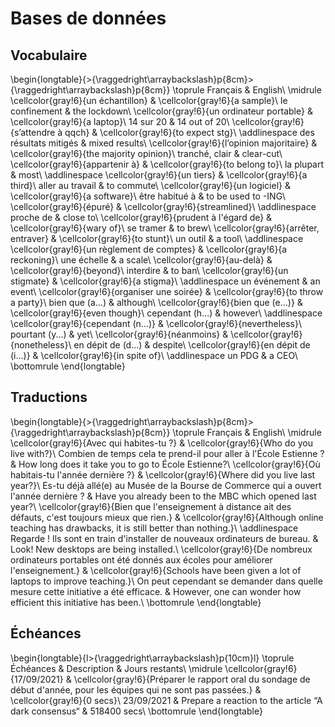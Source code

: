 
 
# Bases de données



##  Vocabulaire 


\begin{longtable}{>{\raggedright\arraybackslash}p{8cm}>{\raggedright\arraybackslash}p{8cm}}
\toprule
Français & English\\
\midrule
\cellcolor{gray!6}{un échantillon} & \cellcolor{gray!6}{a sample}\\
le confinement & the lockdown\\
\cellcolor{gray!6}{un ordinateur portable} & \cellcolor{gray!6}{a laptop}\\
14 sur 20 & 14 out of 20\\
\cellcolor{gray!6}{s’attendre à qqch} & \cellcolor{gray!6}{to expect stg}\\
\addlinespace
des résultats mitigés & mixed results\\
\cellcolor{gray!6}{l’opinion majoritaire} & \cellcolor{gray!6}{the majority opinion}\\
tranché, clair & clear-cut\\
\cellcolor{gray!6}{appartenir à} & \cellcolor{gray!6}{to belong to}\\
la plupart & most\\
\addlinespace
\cellcolor{gray!6}{un tiers} & \cellcolor{gray!6}{a third}\\
aller au travail & to commute\\
\cellcolor{gray!6}{un logiciel} & \cellcolor{gray!6}{a software}\\
être habitué à & to be used to -ING\\
\cellcolor{gray!6}{épuré} & \cellcolor{gray!6}{streamlined}\\
\addlinespace
proche de & close to\\
\cellcolor{gray!6}{prudent à l'égard de} & \cellcolor{gray!6}{wary of}\\
se tramer & to brew\\
\cellcolor{gray!6}{arrêter, entraver} & \cellcolor{gray!6}{to stunt}\\
un outil & a tool\\
\addlinespace
\cellcolor{gray!6}{un règlement de comptes} & \cellcolor{gray!6}{a reckoning}\\
une échelle & a scale\\
\cellcolor{gray!6}{au-delà} & \cellcolor{gray!6}{beyond}\\
interdire & to ban\\
\cellcolor{gray!6}{un stigmate} & \cellcolor{gray!6}{a stigma}\\
\addlinespace
un événement & an event\\
\cellcolor{gray!6}{organiser une soirée} & \cellcolor{gray!6}{to throw a party}\\
bien que (a...) & although\\
\cellcolor{gray!6}{bien que (e...)} & \cellcolor{gray!6}{even though}\\
cependant (h...) & however\\
\addlinespace
\cellcolor{gray!6}{cependant (n...)} & \cellcolor{gray!6}{nevertheless}\\
pourtant (y...) & yet\\
\cellcolor{gray!6}{néanmoins} & \cellcolor{gray!6}{nonetheless}\\
en dépit de (d...) & despite\\
\cellcolor{gray!6}{en dépit de (i...)} & \cellcolor{gray!6}{in spite of}\\
\addlinespace
un PDG & a CEO\\
\bottomrule
\end{longtable}



##  Traductions 


\begin{longtable}{>{\raggedright\arraybackslash}p{8cm}>{\raggedright\arraybackslash}p{8cm}}
\toprule
Français & English\\
\midrule
\cellcolor{gray!6}{Avec qui habites-tu ?} & \cellcolor{gray!6}{Who do you live with?}\\
Combien de temps cela te prend-il pour aller à l'École Estienne ? & How long does it take you to go to École Estienne?\\
\cellcolor{gray!6}{Où habitais-tu l'année dernière ?} & \cellcolor{gray!6}{Where did you live last year?}\\
Es-tu déjà allé(e) au Musée de la Bourse de Commerce qui a ouvert l'année dernière ? & Have you already been to the MBC which opened last year?\\
\cellcolor{gray!6}{Bien que l'enseignement à distance ait des défauts, c'est toujours mieux que rien.} & \cellcolor{gray!6}{Although online teaching has drawbacks, it is still better than nothing.}\\
\addlinespace
Regarde ! Ils sont en train d'installer de nouveaux ordinateurs de bureau. & Look! New desktops are being installed.\\
\cellcolor{gray!6}{De nombreux ordinateurs portables ont été donnés aux écoles pour améliorer l'enseignement.} & \cellcolor{gray!6}{Schools have been given a lot of laptops to improve teaching.}\\
On peut cependant se demander dans quelle mesure cette initiative a été efficace. & However, one can wonder how efficient this initiative has been.\\
\bottomrule
\end{longtable}



##  Échéances 


\begin{longtable}{l>{\raggedright\arraybackslash}p{10cm}l}
\toprule
Échéances & Description & Jours restants\\
\midrule
\cellcolor{gray!6}{17/09/2021} & \cellcolor{gray!6}{Préparer le rapport oral du sondage de début d'année, pour les équipes qui ne sont pas passées.} & \cellcolor{gray!6}{0 secs}\\
23/09/2021 & Prepare a reaction to the article “A dark consensus“ & 518400 secs\\
\bottomrule
\end{longtable}





